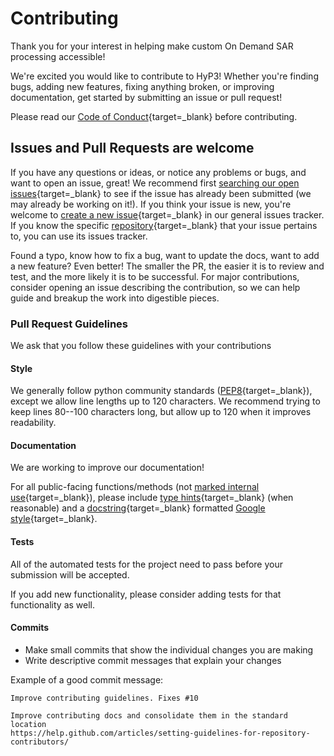 # Contributing

Thank you for your interest in helping make custom On Demand SAR processing accessible!

We're excited you would like to contribute to HyP3! Whether you're finding bugs, 
adding new features, fixing anything broken, or improving documentation, get 
started by submitting an issue or pull request!

Please read our [Code of Conduct](https://github.com/ASFHyP3/.github/blob/main/CODE_OF_CONDUCT.md "HyP3 Code of Conduct" ){target=_blank} before contributing.

## Issues and Pull Requests are welcome

If you have any questions or ideas, or notice any problems or bugs, and want to open an issue, great!
We recommend first [searching our open issues](https://github.com/issues?q=is%3Aopen+is%3Aissue+org%3AASFHyP3 "https://github.com/issues" ){target=_blank}
to see if the issue has already been submitted (we may already be working on it!). If you think your 
issue is new, you're welcome to [create a new issue](https://github.com/ASFHyP3/ASFHyP3.github.io/issues/new "https://github.com/ASFHyP3/ASFHyP3.github.io/issues/new" ){target=_blank} in our
general issues tracker. If you know the specific [repository](https://github.com/orgs/ASFHyP3/repositories "https://github.com/orgs/ASFHyP3/repositories" ){target=_blank} that your issue pertains to, you can use its issues tracker.

Found a typo, know how to fix a bug, want to update the docs, want to add a new feature? Even better!
The smaller the PR, the easier it is to review and test, and the more likely it is to be successful.
For major contributions, consider opening an issue describing the contribution, so we can help guide
and breakup the work into digestible pieces.


### Pull Request Guidelines

We ask that you follow these guidelines with your contributions

#### Style

We generally follow python community standards ([PEP8](https://pep8.org/ "https://pep8.org/" ){target=_blank}), except we allow line
lengths up to 120 characters. We recommend trying to keep lines 80--100 characters long, but allow 
up to 120 when it improves readability.

#### Documentation

We are working to improve our documentation!

For all public-facing functions/methods (not
[marked internal use](https://www.python.org/dev/peps/pep-0008/#naming-conventions "https://www.python.org/dev/peps/pep-0008/#naming-conventions" ){target=_blank}),
please include [type hints](https://google.github.io/styleguide/pyguide.html#221-type-annotated-code "https://google.github.io/styleguide/pyguide.html#221-type-annotated-code" ){target=_blank}
(when reasonable) and a [docstring](https://www.python.org/dev/peps/pep-0257/ "https://www.python.org/dev/peps/pep-0257" ){target=_blank}
formatted [Google style](https://google.github.io/styleguide/pyguide.html#38-comments-and-docstrings "https://google.github.io/styleguide/pyguide.html#38-comments-and-docstrings" ){target=_blank}.

#### Tests

All of the automated tests for the project need to pass before your submission will be accepted.

If you add new functionality, please consider adding tests for that functionality as well.

#### Commits

* Make small commits that show the individual changes you are making
* Write descriptive commit messages that explain your changes

Example of a good commit message:
    
```
Improve contributing guidelines. Fixes #10

Improve contributing docs and consolidate them in the standard location
https://help.github.com/articles/setting-guidelines-for-repository-contributors/
```
